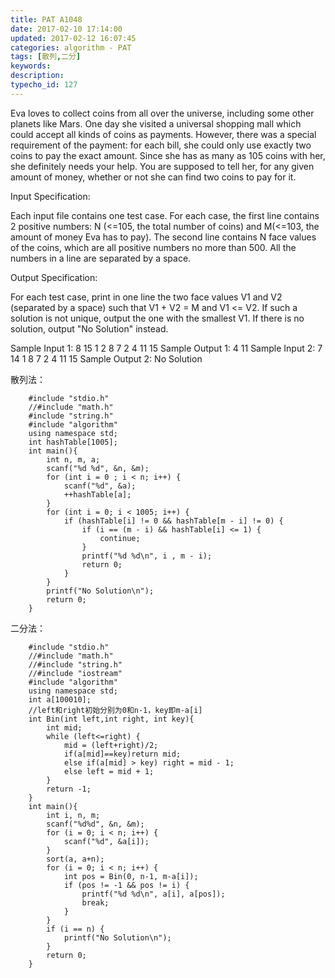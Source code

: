 ```yaml
---
title: PAT A1048
date: 2017-02-10 17:14:00
updated: 2017-02-12 16:07:45
categories: algorithm - PAT
tags: [散列,二分]
keywords:
description:
typecho_id: 127
---
```


Eva loves to collect coins from all over the universe, including some other planets like Mars. One day she visited a universal shopping mall which could accept all kinds of coins as payments. However, there was a special requirement of the payment: for each bill, she could only use exactly two coins to pay the exact amount. Since she has as many as 105 coins with her, she definitely needs your help. You are supposed to tell her, for any given amount of money, whether or not she can find two coins to pay for it.

Input Specification:

Each input file contains one test case. For each case, the first line contains 2 positive numbers: N (<=105, the total number of coins) and M(<=103, the amount of money Eva has to pay). The second line contains N face values of the coins, which are all positive numbers no more than 500. All the numbers in a line are separated by a space.

Output Specification:

For each test case, print in one line the two face values V1 and V2 (separated by a space) such that V1 + V2 = M and V1 <= V2. If such a solution is not unique, output the one with the smallest V1. If there is no solution, output "No Solution" instead.

Sample Input 1:
8 15
1 2 8 7 2 4 11 15
Sample Output 1:
4 11
Sample Input 2:
7 14
1 8 7 2 4 11 15
Sample Output 2:
No Solution


散列法：

```
    #include "stdio.h"
    //#include "math.h"
    #include "string.h"
    #include "algorithm"
    using namespace std;
    int hashTable[1005];
    int main(){
        int n, m, a;
        scanf("%d %d", &n, &m);
        for (int i = 0 ; i < n; i++) {
            scanf("%d", &a);
            ++hashTable[a];
        }
        for (int i = 0; i < 1005; i++) {
            if (hashTable[i] != 0 && hashTable[m - i] != 0) {
                if (i == (m - i) && hashTable[i] <= 1) {
                    continue;
                }
                printf("%d %d\n", i , m - i);
                return 0;
            }
        }
        printf("No Solution\n");
        return 0;
    }
```

二分法：
```
    #include "stdio.h"
    //#include "math.h"
    //#include "string.h"
    //#include "iostream"
    #include "algorithm"
    using namespace std;
    int a[100010];
    //left和right初始分别为0和n-1，key即m-a[i]
    int Bin(int left,int right, int key){
        int mid;
        while (left<=right) {
            mid = (left+right)/2;
            if(a[mid]==key)return mid;
            else if(a[mid] > key) right = mid - 1;
            else left = mid + 1;
        }
        return -1;
    }
    int main(){
        int i, n, m;
        scanf("%d%d", &n, &m);
        for (i = 0; i < n; i++) {
            scanf("%d", &a[i]);
        }
        sort(a, a+n);
        for (i = 0; i < n; i++) {
            int pos = Bin(0, n-1, m-a[i]);
            if (pos != -1 && pos != i) {
                printf("%d %d\n", a[i], a[pos]);
                break;
            }
        }
        if (i == n) {
            printf("No Solution\n");
        }
        return 0;
    }




```